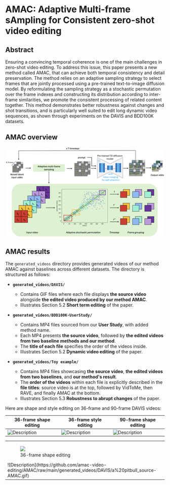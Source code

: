 # AMAC: Adaptive Multi-frame sAmpling for Consistent zero-shot video editing

## Abstract
Ensuring a convincing temporal coherence is one of the main challenges in zero-shot video editing. To address this issue, this paper presents a new method called AMAC, that can achieve both temporal consistency and detail preservation. The method relies on an adaptive sampling strategy to select frames that are jointly processed using a pre-trained text-to-image diffusion model. By reformulating the sampling strategy as a stochastic permutation over the frame indexes and constructing its distribution according to inter-frame similarities, we promote the consistent processing of related content together. This method demonstrates better robustness against changes and shot transitions, and is particularly well suited to edit long dynamic video sequences, as shown through experiments on the DAVIS and BDD100K datasets.

## AMAC overview
[![PDF Thumbnail](fig/AMAC-overview.png)](fig/AMAC-overview.pdf)

## AMAC results
The `generated_videos` directory provides generated videos of our method AMAC against baselines across different datasets. The directory is structured as follows:

- **`generated_videos/DAVIS/`**  
  - Contains GIF files where each file displays **the source video** alongside **the edited video produced by our method AMAC**.
  - Illustrates Section 5.2 **Short term editing** of the paper.

- **`generated_videos/BDD100K-UserStudy/`**  
  - Contains MP4 files sourced from our **User Study**, with added method name. 
  - Each MP4 presents **the source video**, followed by **the edited videos from two baseline methods and our method**.  
  - The **title of each file** specifies the order of the videos inside.
  - Illustrates Section 5.2 **Dynamic video editing** of the paper.

- **`generated_videos/Toy example/`**  
  - Contains MP4 files showcasing **the source video**, **the edited videos from two baselines**, and **our method's result**.  
  - The **order of the videos** within each file is explicitly described in the **file titles**: source video is at the top, followed by VidToMe, then RAVE, and finally AMAC at the bottom.
  - Illustrates Section 5.3 **Robustness to abrupt changes** of the paper.

Here are shape and style editing on 36-frame and 90-frame DAVIS videos:

| 36-frame shape editing | 36-frame style editing | 90-frame shape editing |
|-------|-------|-------|
| ![Description](https://github.com/amac-video-editing/AMAC/raw/main/generated_videos/DAVIS/a%20pitbull_source-AMAC.gif) | ![Description](https://github.com/amac-video-editing/AMAC/raw/main/generated_videos/DAVIS/a%20dog%20is%20moving%20on%20a%20snowy%20field_source-AMAC.gif) | ![Description](https://github.com/amac-video-editing/AMAC/raw/main/generated_videos/DAVIS/a%20black%20cat%20is%20running_source-AMAC.gif)

<table>
<tr>
  <td>
    <figure>
      <img src="generated_videos/DAVIS/a pitbull_source-AMAC.gif">
      <figcaption>36-frame shape editing</figcaption>
    </figure>
      ![Description](https://github.com/amac-video-editing/AMAC/raw/main/generated_videos/DAVIS/a%20pitbull_source-AMAC.gif)
  </td>
  <td>
    <figure>
      <img src="generated_videos/DAVIS/a dog is moving on a snowy field_source-AMAC.gif">
      <figcaption>36-frame style editing</figcaption>
    </figure>
  </td>
  <td>
    <figure>
      <img src="generated_videos/DAVIS/a black cat is running_source-AMAC.gif">
      <figcaption>90-frame shape editing</figcaption>
    </figure>
  </td>
</tr>
</table>
